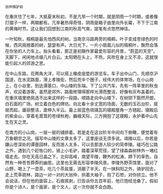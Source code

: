     翁仲揖驴前 

   在重庆住了七年，大抵夏末秋初，不是亢旱一个时期，就是阴雨一个时期，或者像打摆子一样，两期都有。亢旱暑热得奇怪，阴雨是箱子由里向外长霉，不下于江南的黄梅时节。这让我们回想到江南的秋高气爽，提笔有点悠然神往。

   一叶知秋，梧桐是最先怕西风的树。当南京马路两旁的梧桐，叶子变成苍绿色的时候，西风摇撼着的树，瑟瑟有声。大日光下，一片小扇面儿似的梧桐叶，飘然会落在你坐的人力车上。抬头看看，那正是初期作家最爱形容的月景，“蔚蓝的天空”。天脚下，闲闲地点缀几片白云。太阳晒在头上，不热，风吹在身上又不凉，这就很能引起人的郊游之思。

   在中山东路，花两角大洋，可以搭上橡皮座垫的游览车。车子出中山门，先顺京沪国道，在水泥路面，滑上孝陵街，然后兜半个圈子，经伟大的体育场，在小山岗上，在小谷里，到达谭基口，中山陵的东端。下了公共汽车，先有一阵草里的秋虫声，欢迎着游客。虽然是郊外，路面修理得那样光滑而整洁，好像有灰布盖着的，在重庆城里绝挑选不出来这样的一段路。顺路走向中山陵下，在树阴下豁然开朗，白石面的广场，树立着白色的牌坊。向北看十余丈宽的场面，无数的玉石台阶，层层而起，雄丽整洁，直伸入半云。最上层蓝色琉璃瓦的寝殿屋角一方翘起，寝殿后的紫金山，穿着毛茸茸的苍绿秋袍，巍峨天际，三方拥抱了这寝殿，永护着中山先生在天之灵。

   在南方的小山岗，一层一层的铺排着。若是走在这台阶半中间向下俯瞰，便觉着有万象朝宗之况。描写中山陵的文章太多了，这里座谈无须多说。谒陵以后，你若是嫌山苍深处的谭基园林，反而游人太多，可以去那游人较少的简李陵。碰巧在公路之外，遇到几个赶牲口的，骑上小毛驴，踏着深草荒径，望了绿森森树林外一堵红墙走去。你在天高日晶之下，北仰高峰，南望平陵，鞭外的松涛，蹄下的草色，自然有一种苍苍莽莽的幽思。这里也无需去形容李陵风景。李陵外野茶馆里，面对了山野，喝上了一壶茶，吃几个茶盐蛋，消磨了半天。在一抹斜阳之外，骑驴回去，走上荒草疏林，路边一对一对的大翁仲，拱着大袖子，抱了石笏，对你拱立。他不会说话，但在他的面容上，石痕斑剥，已告诉你五百年前，他已饱经沧桑了。假如你是个诗人，是个画家，是个文人，这一次你就不会白跑。

